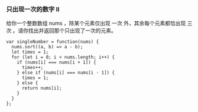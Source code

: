 <!--
 * @Author: 月魂
 * @Date: 2021-04-30 15:07:09
 * @LastEditTime: 2021-04-30 15:07:29
 * @LastEditors: 月魂
 * @Description: 
 * @FilePath: \leetcode-per-day\day114.md
-->
### 只出现一次的数字 II
给你一个整数数组 nums ，除某个元素仅出现 一次 外，其余每个元素都恰出现 三次 。请你找出并返回那个只出现了一次的元素。

```
var singleNumber = function(nums) {
  nums.sort((a, b) => a - b);
  let times = 1;
  for (let i = 0; i < nums.length; i++) {
    if (nums[i] === nums[i + 1]) {
      times++;
    } else if (nums[i] === nums[i - 1]) {
      times = 1;
    } else {
      return nums[i];
    }
  }
};
```
